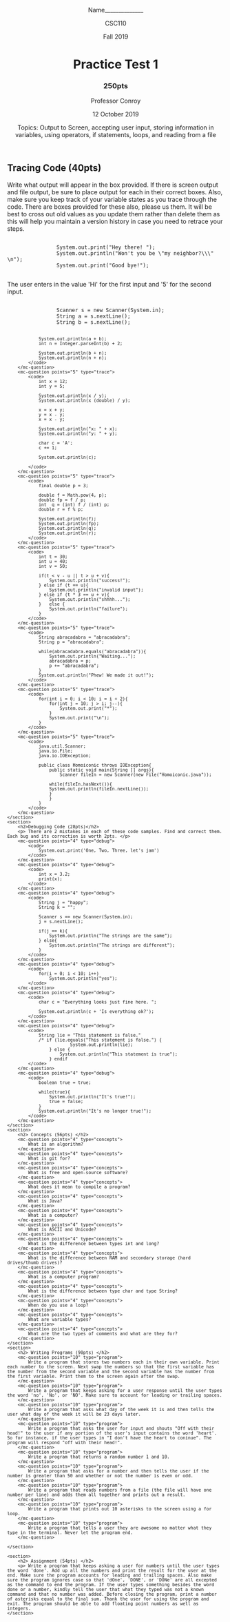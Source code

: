 <!DOCTYPE html>
<html>
<head>
<title>Practice Test 1</title>
</head>
<body>
<header>
	<div>
		<p>Name______________</p>
		<p>CSC110</p>
		<p>Fall 2019</p>
	</div>
	<div>
		<h1>Practice Test 1</h1>
		<h3> 250pts </h3>
	</div>
	<div>
		<p>Professor Conroy</p>
		<p> 12 October 2019 </p>
	</div>
	<p> Topics: Output to Screen, accepting user input, storing information in variables, using operators, if statements, loops, and reading from a file </p>
</header>
<main>
	<section>
		<h2> Tracing Code (40pts) </h2>
		<p> 
			Write what output will appear in the box provided. If there is screen output and file output, be sure to place output for each in their correct boxes. Also, make sure you keep track of your variable states as you trace through the code. There are boxes provided for these also, please us them. It will be best to cross out old values as you update them rather than delete them as this will help you maintain a version history in case you need to retrace your steps.
		</p>
		<mc-question points="5" type="trace">
			<code>
				System.out.print("Hey there! ");
				System.out.println("Won't you be \"my neighbor?\\\" \n");
				System.out.print("Good bye!");
			</code>	
		</mc-question>
		<mc-question points="5" type="trace">
			<p>The user enters in the value 'Hi' for the first input and '5' for the second input. </p>
			<code>
				Scanner s = new Scanner(System.in);
				String a = s.nextLine();
				String b = s.nextLine();
				
				System.out.println(a + b);
				int n = Integer.parseInt(b) + 2;

				System.out.println(b + n);
				System.out.println(n + n);
			</code>
		</mc-question>
		<mc-question points="5" type="trace">
			<code>
				int x = 12;
				int y = 5;

				System.out.println(x / y);
				System.out.println(x (double) / y);
	
				x = x + y;
				y = x - y;
				x = x - y;

				System.out.println("x: " + x);
				System.out.println("y: " + y);				

				char c = 'A';
				c += 1;

				System.out.println(c);

			</code>
		</mc-question>
		<mc-question points="5" type="trace">
			<code>
				final double p = 3;

				double f = Math.pow(4, p);
				double fp = f / p;
				int  q = (int) f / (int) p;
				double r = f % p;

				System.out.println(f);
				System.out.println(fp);
				System.out.println(q);
				System.out.println(r);
			</code>
		</mc-question>
		<mc-question points="5" type="trace">
			<code>
				int t = 30;
				int u = 40;
				int v = 50;

				if(t < v - u || t > u + v){
					System.out.println("success!");
				} else if (t == u){
					System.out.println("invalid input");
				} else if (t * 3 == u + v){
					System.out.println("shhhh...");
				}	else {
					System.out.println("failure");
				}
			</code>
		</mc-question>
		<mc-question points="5" type="trace">
			<code>
				String abracadabra = "abracadabra";
				String p = "abracadabra";

				while(abracadabra.equals("abracadabra")){
					System.out.println("Waiting...");
					abracadabra = p;
					p += "abracadabra";
				}
				System.out.println("Phew! We made it out!");
			</code>
		</mc-question>
		<mc-question points="5" type="trace">
			<code>
				for(int i = 0; i < 10; i = i + 2){
					for(int j = 10; j > i; j--){
						System.out.print("*");
					}
					System.out.print("\n");
				}	
			</code>
		</mc-question>
		<mc-question points="5" type="trace">
			<code>
				java.util.Scanner;
				java.io.File;
				java.io.IOException;

				public class Homoiconic throws IOException{
					public static void main(String [] args){
						Scanner fileIn = new Scanner(new File("Homoiconic.java"));
    
    				while(fileIn.hasNext()){
      				System.out.println(fileIn.nextLine());
    				}
					}
				}
			</code>
		</mc-question>
	</section>
	<section>
		<h2>Debugging Code (28pts)</h2>
		<p> There are 2 mistakes in each of these code samples. Find and correct them. Each bug and its correction is worth 2pts. </p>
		<mc-question points="4" type="debug">
			<code>
				System.out.print('One, Two, Three, let's jam')			
			</code>
		</mc-question>
		<mc-question points="4" type="debug">
			<code>
				int x = 3.2;
				print(x);
			</code>
		</mc-question>
		<mc-question points="4" type="debug">
			<code>
				String j = "happy";
				String k = "";

				Scanner s == new Scanner(System.in);
				j = s.nextLine();

				if(j == k){
					System.out.println("The strings are the same");
				} else{
					System.out.println("The strings are different");
				}
			</code>
		</mc-question>
		<mc-question points="4" type="debug">
			<code>
				for(i = 0; i < 10; i++)
					System.out.println("yes");
			</code>
		</mc-question>
		<mc-question points="4" type="debug">
			<code>
				char c = "Everything looks just fine here. ";

				System.out.println(c + 'Is everything ok?');
			</code>
		</mc-question>
		<mc-question points="4" type="debug">
			<code>
				String lie = "This statement is false."
				/* if (lie.equals("This statement is false.") {
							System.out.println(lie);
					} else {
						System.out.println("This statement is true");
					} endif
			</code>
		</mc-question>
		<mc-question points="4" type="debug">
			<code>
				boolean true = true;

				while(true){
					System.out.println("It's true!");
					true = false;
				}
				System.out.println("It's no longer true!");
			</code>
		</mc-question>
	</section>
	<section>
		<h2> Concepts (56pts) </h2>
		<mc-question points="4" type="concepts">
			What is an algorithm?
		</mc-question>
		<mc-question points="4" type="concepts">
			What is git for?	
		</mc-question>
		<mc-question points="4" type="concepts">
			What is free and open-source software?
		</mc-question>
		<mc-question points="4" type="concepts">
			What does it mean to compile a program?
		</mc-question>
		<mc-question points="4" type="concepts">
			What is Java?
		</mc-question>
		<mc-question points="4" type="concepts">
			What is a computer?
		</mc-question>
		<mc-question points="4" type="concepts">
			What is ASCII and Unicode?
		</mc-question>
		<mc-question points="4" type="concepts">
			What is the difference between types int and long?
		</mc-question>
		<mc-question points="4" type="concepts">
			What is the difference between RAM and secondary storage (hard drives/thumb drives)?
		</mc-question>
		<mc-question points="4" type="concepts">
			What is a computer program?	
		</mc-question>
		<mc-question points="4" type="concepts">
			What is the difference between type char and type String?		
		</mc-question>
		<mc-question points="4" type="concepts">
			When do you use a loop?
		</mc-question>
		<mc-question points="4" type="concepts">
			What are variable types?
		</mc-question>
		<mc-question points="4" type="concepts">
			What are the two types of comments and what are they for?
		</mc-question>
	</section>
	<section>
		<h2> Writing Programs (90pts) </h2>
		<mc-question points="10" type="program">
			Write a program that stores two numbers each in their own variable. Print each number to the screen. Next swap the numbers so that the first variable has the number from the second variable and the second variable has the number from the first variable. Print them to the screen again after the swap.	
		</mc-question>
		<mc-question points="10" type="program">
			Write a program that keeps asking for a user response until the user types the word 'no', 'No', or 'NO'. Make sure to account for leading or trailing spaces.
		</mc-question>
		<mc-question points="10" type="program">
			Write a program that asks what day of the week it is and then tells the user what day of the week it will be 23 days later.
		</mc-question>
		<mc-question points="10" type="program">
			Write a program that asks the user for input and shouts "Off with their head!" to the user if any portion of the user's input contains the word 'heart'. So for instance, if the user types in "I don't have the heart to coninue". The program will respond "off with their head!". 
		</mc-question>
		<mc-question points="10" type="program">
			Write a program that returns a random number 1 and 10.
		</mc-question>
		<mc-question points="10" type="program">
			Write a program that asks for a number and then tells the user if the number is greater than 50 and whether or not the number is even or odd.
		</mc-question>
		<mc-question points="10" type="program">
			Write a program that reads numbers from a file (the file will have one number per line) and adds them all together and prints out a result.
		</mc-question>
		<mc-question points="10" type="program">
			Write a program that prints out 10 asterisks to the screen using a for loop.
		</mc-question>
		<mc-question points="10" type="program">
			Write a program that tells a user they are awesome no matter what they type in the terminal. Never let the program end.
		</mc-question>

	</section>

	<section>
		<h2> Assignment (54pts) </h2>
		<p> Write a program that keeps asking a user for numbers until the user types the word 'done'. Add up all the numbers and print the result for the user at the end. Make sure the program accounts for leading and trailing spaces. Also make sure the program ignores case so that 'dOne', 'DONE', or 'DONe' are all excepted as the command to end the program. If the user types something besides the word done or a number, kindly tell the user that what they typed was not a known command and that no number was added. Before closing the program, print a number of asterisks equal to the final sum. Thank the user for using the program and exit. The program should be able to add floating point numbers as well as integers.
	</section>
</main>
</body>
</html>

<!--
Topics:
Output to Screen
User input
Variables
Operators
if statements
loops
reading files
-->

